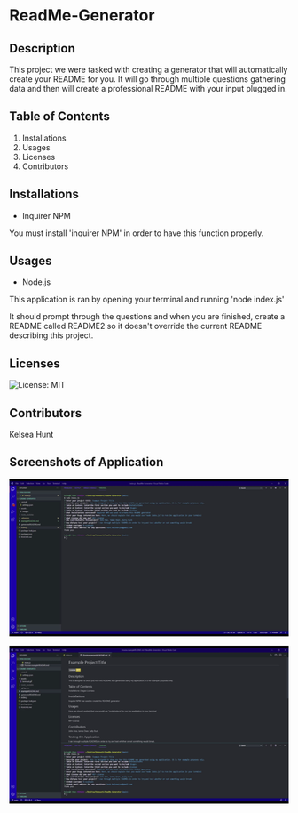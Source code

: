 # ReadMe-Generator

## Description

This project we were tasked with creating a generator that will automatically create your README for you.  It will go through multiple questions gathering data and then will create a professional README with your input plugged in.

## Table of Contents

1. Installations
2. Usages
3. Licenses
4. Contributors

## Installations

* Inquirer NPM

You must install 'inquirer NPM' in order to have this function properly.

## Usages

* Node.js

This application is ran by opening your terminal and running 'node index.js'

It should prompt through the questions and when you are finished, create a README called README2 so it doesn't override the current README describing this project.

## Licenses

![License: MIT](https://img.shields.io/badge/License-MIT-blue.svg)

## Contributors

Kelsea Hunt

## Screenshots of Application

![Screenshot](assets/terminal.gif)

![Screenshot](assets/example.gif)